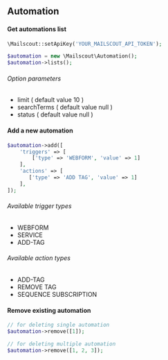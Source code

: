 ## Automation

#### Get automations list

```php
\Mailscout::setApiKey('YOUR_MAILSCOUT_API_TOKEN');

$automation = new \Mailscout\Automation();
$automation->lists();
```

###### Option parameters

- limit ( default value 10 )
- searchTerms ( default value null )
- status ( default value null )

#### Add a new automation

```php
$automation->add([
    'triggers' => [
        ['type' => 'WEBFORM', 'value' => 1]
    ],
    'actions' => [
       ['type' => 'ADD TAG', 'value' => 1]
    ],
]);
```

###### Available trigger types

- WEBFORM
- SERVICE
- ADD-TAG

###### Available action types

- ADD-TAG
- REMOVE TAG
- SEQUENCE SUBSCRIPTION

#### Remove existing automation

```php
// for deleting single automation
$automation->remove([1]);

// for deleting multiple automation
$automation->remove([1, 2, 3]);
```